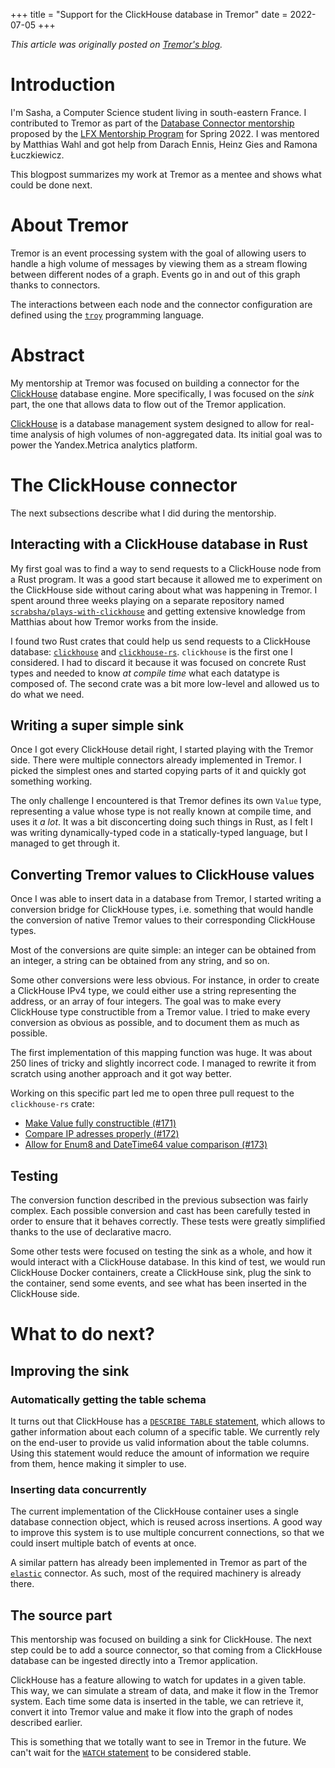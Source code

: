 +++
title = "Support for the ClickHouse database in Tremor"
date = 2022-07-05
+++

*This article was originally posted on [Tremor's blog][original-blogpost-link].*

[original-blogpost-link]: https://www.tremor.rs/blog/2022/07/07/LFX-Blog-Sasha

# Introduction

I'm Sasha, a Computer Science student living in south-eastern France. I contributed to Tremor as part of the [Database Connector mentorship][dcm] proposed by the [LFX Mentorship Program][lfx] for Spring 2022. I was mentored by Matthias Wahl and got help from Darach Ennis, Heinz Gies and Ramona Łuczkiewicz.

[dcm]: https://mentorship.lfx.linuxfoundation.org/project/5c828028-f91c-4969-b4de-9efdb27bb869
[lfx]: https://lfx.linuxfoundation.org/tools/mentorship/

This blogpost summarizes my work at Tremor as a mentee and shows what could be done next.


# About Tremor

Tremor is an event processing system with the goal of allowing users to handle a high volume of messages by viewing them as a stream flowing between different nodes of a graph. Events go in and out of this graph thanks to connectors.

The interactions between each node and the connector configuration are defined using the [`troy`] programming language.

[`troy`]: https://www.tremor.rs/docs/edge/language/


# Abstract

My mentorship at Tremor was focused on building a connector for the [ClickHouse] database engine. More specifically, I was focused on the *sink* part, the one that allows data to flow out of the Tremor application.

[ClickHouse] is a database management system designed to allow for real-time analysis of high volumes of non-aggregated data. Its initial goal was to power the Yandex.Metrica analytics platform.

[ClickHouse]: https://clickhouse.com/


# The ClickHouse connector

The next subsections describe what I did during the mentorship.


## Interacting with a ClickHouse database in Rust

My first goal was to find a way to send requests to a ClickHouse node from a Rust program. It was a good start because it allowed me to experiment on the ClickHouse side without caring about what was happening in Tremor. I spent around three weeks playing on a separate repository named [`scrabsha/plays-with-clickhouse`] and getting extensive knowledge from Matthias about how Tremor works from the inside.

[`scrabsha/plays-with-clickhouse`]: https://github.com/scrabsha/plays-with-clickhouse

I found two Rust crates that could help us send requests to a ClickHouse database: [`clickhouse`] and [`clickhouse-rs`]. `clickhouse` is the first one I considered. I had to discard it because it was focused on concrete Rust types and needed to know *at compile time* what each datatype is composed of. The second crate was a bit more low-level and allowed us to do what we need.

[`clickhouse`]: https://crates.io/crates/clickhouse
[`clickhouse-rs`]: https://crates.io/crates/clickhouse-rs


## Writing a super simple sink

Once I got every ClickHouse detail right, I started playing with the Tremor side. There were multiple connectors already implemented in Tremor. I picked the simplest ones and started copying parts of it and quickly got something working.

The only challenge I encountered is that Tremor defines its own `Value` type, representing a value whose type is not really known at compile time, and uses it *a lot*. It was a bit disconcerting doing such things in Rust, as I felt I was writing dynamically-typed code in a statically-typed language, but I managed to get through it.


## Converting Tremor values to ClickHouse values

Once I was able to insert data in a database from Tremor, I started writing a conversion bridge for ClickHouse types, i.e. something that would handle the conversion of native Tremor values to their corresponding ClickHouse types. 

Most of the conversions are quite simple: an integer can be obtained from an integer, a string can be obtained from any string, and so on.

Some other conversions were less obvious. For instance, in order to create a ClickHouse IPv4 type, we could either use a string representing the address, or an array of four integers. The goal was to make every ClickHouse type constructible from a Tremor value. I tried to make every conversion as obvious as possible, and to document them as much as possible.

The first implementation of this mapping function was huge. It was about 250 lines of tricky and slightly incorrect code. I managed to rewrite it from scratch using another approach and it got way better.

Working on this specific part led me to open three pull request to the `clickhouse-rs` crate:
  - [Make Value fully constructible (#171)][#171]
  - [Compare IP adresses properly (#172)][#172]
  - [Allow for Enum8 and DateTime64 value comparison (#173)][#173]
     
[#171]: https://github.com/suharev7/clickhouse-rs/pull/171
[#172]: https://github.com/suharev7/clickhouse-rs/pull/172
[#173]: https://github.com/suharev7/clickhouse-rs/pull/173
      
      
## Testing

The conversion function described in the previous subsection was fairly complex. Each possible conversion and cast has been carefully tested in order to ensure that it behaves correctly. These tests were greatly simplified thanks to the use of declarative macro.

Some other tests were focused on testing the sink as a whole, and how it would interact with a ClickHouse database. In this kind of test, we would run ClickHouse Docker containers, create a ClickHouse sink, plug the sink to the container, send some events, and see what has been inserted in the ClickHouse side.


# What to do next?


## Improving the sink

### Automatically getting the table schema

It turns out that ClickHouse has a [`DESCRIBE TABLE` statement][describe-table], which allows to gather information about each column of a specific table. We currently rely on the end-user to provide us valid information about the table columns. Using this statement would reduce the amount of information we require from them, hence making it simpler to use.

[describe-table]: https://clickhouse.com/docs/en/sql-reference/statements/describe-table

### Inserting data concurrently

The current implementation of the ClickHouse container uses a single database connection object, which is reused across insertions. A good way to improve this system is to use multiple concurrent connections, so that we could insert multiple batch of events at once.

A similar pattern has already been implemented in Tremor as part of the [`elastic`] connector. As such, most of the required machinery is already there.

[`elastic`]: https://www.tremor.rs/docs/edge/reference/connectors/elastic

## The source part

This mentorship was focused on building a sink for ClickHouse. The next step could be to add a source connector, so that coming from a ClickHouse database can be ingested directly into a Tremor application.

ClickHouse has a feature allowing to watch for updates in a given table. This way, we can simulate a stream of data, and make it flow in the Tremor system. Each time some data is inserted in the table, we can retrieve it, convert it into Tremor value and make it flow into the graph of nodes described earlier.

This is something that we totally want to see in Tremor in the future. We can't wait for the [`WATCH` statement][watch] to be considered stable.

[watch]: https://clickhouse.com/docs/en/sql-reference/statements/watch/
